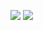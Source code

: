 ![](https://github-readme-stats.vercel.app/api?username=hhp1614&locale=cn&show_icons=true&line_height=40&v=5&count_private=true&theme=dark&hide_border=true)
![](https://github-readme-stats.vercel.app/api/top-langs/?username=hhp1614&locale=cn&theme=dark&hide_border=true)
